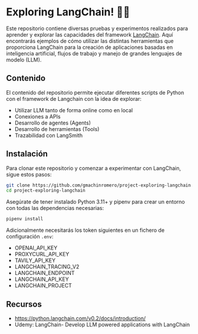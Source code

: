 # Exploring LangChain! 🦜️🔗

Este repositorio contiene diversas pruebas y experimentos realizados para aprender y explorar las capacidades del framework [LangChain](https://langchain.com/). Aquí encontrarás ejemplos de cómo utilizar las distintas herramientas que proporciona LangChain para la creación de aplicaciones basadas en inteligencia artificial, flujos de trabajo y manejo de grandes lenguajes de modelo (LLM).


## Contenido

El contenido del repositorio permite ejecutar diferentes scripts de Python con el framework de Langchain con la idea de explorar:
- Utilizar LLM tanto de forma online como en local
- Conexiones a APIs
- Desarrollo de agentes (Agents)
- Desarrollo de herramientas (Tools)
- Trazabilidad con LangSmith 


## Instalación

Para clonar este repositorio y comenzar a experimentar con LangChain, sigue estos pasos:

```bash
git clone https://github.com/gmachinromero/project-exploring-langchain.git
cd project-exploring-langchain
```

Asegúrate de tener instalado Python 3.11+ y pipenv para crear un entorno con todas las dependencias necesarias:

```bash
pipenv install
```

Adicionalmente necesitarás los token siguientes en un fichero de configuración `.env`:
- OPENAI_API_KEY
- PROXYCURL_API_KEY
- TAVILY_API_KEY
- LANGCHAIN_TRACING_V2
- LANGCHAIN_ENDPOINT
- LANGCHAIN_API_KEY
- LANGCHAIN_PROJECT

## Recursos
- https://python.langchain.com/v0.2/docs/introduction/
- Udemy: LangChain- Develop LLM powered applications with LangChain
